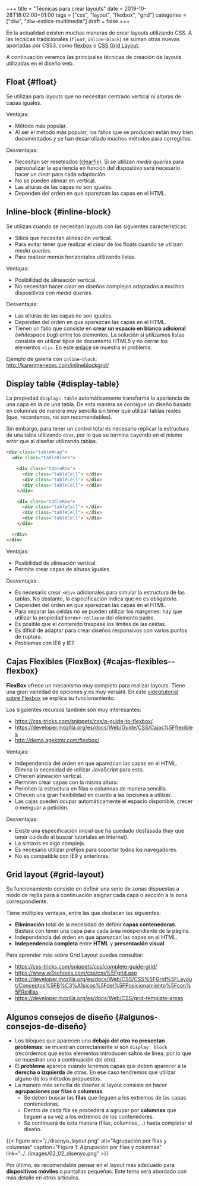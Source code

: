 +++
title = "Técnicas para crear layouts"
date = 2019-10-28T18:02:00+01:00
tags = ["css", "layout", "flexbox", "grid"]
categories = ["diw", "diw-estilos-multimedia"]
draft = false
+++

En la actualidad existen muchas maneras de crear layouts utilizando CSS. A las técnicas tradicionales (`float`, `inline-block`) se suman otras nuevas aportadas por CSS3, como [flexbox](https://developer.mozilla.org/es/docs/Web/CSS/CSS%5FFlexible%5FBox%5FLayout/Conceptos%5FBasicos%5Fde%5FFlexbox) o [CSS Grid Layout](https://developer.mozilla.org/es/docs/Web/CSS/CSS%5FGrid%5FLayout).

<!--more-->

A continuación veremos las principales técnicas de creación de layouts utilizadas en el diseño web.


## Float {#float}

Se utilizan para layouts que no necesitan centrado vertical ni alturas de capas iguales.

Ventajas:

-   Método más popular.
-   Al ser el método más popular, los fallos que se producen están muy bien documentados y se han desarrollado muchos métodos para corregirlos.

Desventajas:

-   Necesitan ser reseteados ([clearfix](http://stackoverflow.com/questions/8554043/what-is-clearfix)). Si se utilizan _media queries_ para personalizar la apariencia en función del dispositivo será necesario hacer un _clear_ para cada adaptación.
-   No se pueden alinear en vertical.
-   Las alturas de las capas no son iguales.
-   Dependen del orden en que aparezcan las capas en el HTML.


## Inline-block {#inline-block}

Se utilizan cuando se necesitan layouts con las siguientes características:

-   Sitios que necesitan alineación vertical.
-   Para evitar tener que realizar el _clear_ de los floats cuando se utilizan _media queries_.
-   Para realizar menús horizontales utilizando listas.

Ventajas:

-   Posibilidad de alineación vertical.
-   No necesitan hacer _clear_ en diseños complejos adaptados a muchos dispositivos con _media queries_.

Desventajas:

-   Las alturas de las capas no son iguales.
-   Dependen del orden en que aparezcan las capas en el HTML.
-   Tienen un fallo que consiste en **crear un espacio en blanco adicional** (_whitespace bug_) entre los elementos. La solución si utilizamos listas consiste en utilizar tipos de documento HTML5 y no cerrar los elementos `<li>`. En este [enlace](http://blog.karenmenezes.com/2013/aug/30/inline-block-conundrum-part-2/) se muestra el problema.

Ejemplo de galería con `inline-block`: <http://karenmenezes.com/inlineblockgrid/>


## Display table {#display-table}

La propiedad `display: table` automáticamente transforma la apariencia de una capa en la de una tabla. De esta manera se consigue un diseño basado en columnas de manera muy sencilla sin tener que utilizar tablas reales (que, recordemos, no son recomendables).

Sin embargo, para tener un control total es necesario replicar la estructura de una tabla utilizando `divs`, por lo que se termina cayendo en el mismo error que al diseñar utilizando tablas.

```html
<div class="tableWrap">
  <div class="tableBlock">

    <div class="tableRow">
      <div class="tableCell"> </div>
      <div class="tableCell"> </div>
      <div class="tableCell"> </div>
    </div>

    <div class="tableRow">
      <div class="tableCell"> </div>
      <div class="tableCell"> </div>
      <div class="tableCell"> </div>
    </div>

  </div>
</div>
```

Ventajas:

-   Posibilidad de alineación vertical.
-   Permite crear capas de alturas iguales.

Desventajas:

-   Es necesario crear `<div>` adicionales para simular la estructura de las tablas. No obstante, la especificación indica que no es obligatorio.
-   Dependen del orden en que aparezcan las capas en el HTML.
-   Para separar las celdas no se pueden utilizar los márgenes: hay que utilizar la propiedad `border-collapse` del elemento padre.
-   Es posible que el contenido traspase los límites de las celdas.
-   Es difícil de adaptar para crear diseños responsivos con varios puntos de ruptura.
-   Problemas con IE6 y IE7.


## Cajas Flexibles (FlexBox) {#cajas-flexibles--flexbox}

**FlexBox** ofrece un mecanismo muy completo para realizar layouts. Tiene una gran variedad de opciones y es muy versátil. En este [videotutorial sobre Flexbox](https://youtu.be/DVtKcX6U4Ro) se explica su funcionamiento.

Los siguientes recursos también son muy interesantes:

-   <https://css-tricks.com/snippets/css/a-guide-to-flexbox/>
-   <https://developer.mozilla.org/es/docs/Web/Guide/CSS/Cajas%5Fflexibles>
-   <http://demo.agektmr.com/flexbox/>

Ventajas:

-   Independencia del orden en que aparezcan las capas en el HTML. Elimina la necesidad de utilizar JavaScript para esto.
-   Ofrecen alineación vertical.
-   Permiten crear capas con la misma altura.
-   Permiten la estructura en filas o columnas de manera sencilla.
-   Ofrecen una gran flexibilidad en cuanto a las opciones a utilizar.
-   Las cajas pueden ocupar automáticamente el espacio disponible, crecer o menguar a petición.

Desventajas:

-   Existe una especificación inicial que ha quedado desfasada (hay que tener cuidado al buscar tutoriales en Internet).
-   La sintaxis es algo compleja.
-   Es necesario utilizar prefijos para soportar todos los navegadores.
-   No es compatible con IE9 y anteriores.


## Grid layout {#grid-layout}

Su funcionamiento consiste en definir una serie de zonas dispuestas a modo de rejilla para a continuación asignar cada capa o sección a la zona correspondiente.

Tiene múltiples ventajas, entre las que destacan las siguientes:

-   **Eliminación** total de la necesidad de definir **capas contenedoras**. Bastará con tener una capa para cada área independiente de la página.
-   Independencia del orden en que aparezcan las capas en el HTML.
-   **Independencia completa** entre **HTML** y **presentación visual**.

Para aprender más sobre Grid Layout puedes consultar:

-   <https://css-tricks.com/snippets/css/complete-guide-grid/>
-   <https://www.w3schools.com/css/css%5Fgrid.asp>
-   <https://developer.mozilla.org/es/docs/Web/CSS/CSS%5FGrid%5FLayout/Conceptos%5FB%C3%A1sicos%5Fdel%5FPosicionamiento%5Fcon%5FRejillas>
-   <https://developer.mozilla.org/es/docs/Web/CSS/grid-template-areas>


## Algunos consejos de diseño {#algunos-consejos-de-diseño}

-   Los bloques que aparecen uno **debajo del otro no presentan problemas**: se muestran correctamente si son `display: block` (recordemos que estos elementos introducen saltos de línea, por lo que se muestran uno a continuación del otro).
-   El **problema** aparece cuando tenemos capas que deben aparecer a la **derecha o izquierda** de otras. En ese caso tendremos que utilizar alguno de los métodos propuestos.
-   La manera más sencilla de diseñar el layout consiste en hacer **agrupaciones por filas o columnas**:
    -   Se deben buscar las **filas** que lleguen a los extremos de las capas contenedoras.
    -   Dentro de cada fila se procederá a agrupar por **columnas** que lleguen a su vez a los extremos de los contenedores.
    -   Se continuará de esta manera (filas, columnas,...) hasta completar el diseño.

{{< figure src="/./disenyo_layout.png" alt="Agrupación por filas y columnas" caption="Figura 1: Agrupación por filas y columnas" link="../../images/02_02_disenyo.png" >}}

Por último, es recomendable pensar en el layout más adecuado para **dispositivos móviles** o pantallas pequeñas. Este tema será abordado con más detalle en otros artículos.
